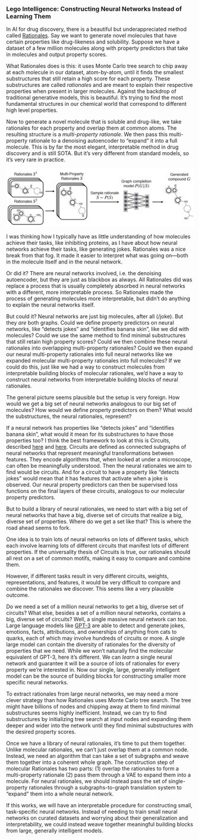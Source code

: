 ### Lego Intelligence: Constructing Neural Networks Instead of Learning Them

In AI for drug discovery, there is a beautiful but underappreciated method called [Rationales](https://arxiv.org/abs/2002.03244).
Say we want to generate novel molecules that have certain properties like drug-likeness and solubility.
Suppose we have a dataset of a few million molecules along with property predictors that take in molecules and output property scores.

What Rationales does is this: it uses Monte Carlo tree search to chip away at each molecule in our dataset, atom-by-atom, until it finds the smallest substructures that still retain a high score for each property.
These substructures are called _rationales_ and are meant to explain their respective properties when present in larger molecules.
Against the backdrop of traditional generative models, this is beautiful. It’s trying to find the most fundamental structures in our chemical world that correspond to different high level properties.

Now to generate a novel molecule that is soluble and drug-like, we take rationales for each property and overlap them at common atoms.
The resulting structure is a _multi-property rationale_.
We then pass this multi-property rationale to a denoising autoencoder to “expand” it into a full molecule.
This is by far the most elegant, interpretable method in drug discovery and is still SOTA. But it’s very different from standard models, so it’s very rare in practice.

![rationales](images/rationales.png "rationales")

I was thinking how I typically have as little understanding of how molecules achieve their tasks, like inhibiting proteins, as I have about how neural networks achieve their tasks, like generating jokes. Rationales was a nice break from that fog. It made it easier to interpret what was going on—both in the molecule itself and in the neural network.

Or did it? There are neural networks involved, i.e. the denoising autoencoder, but they are just as blackbox as always. All Rationales did was replace a process that is usually completely absorbed in neural networks with a different, more interpretable process. So Rationales made the process of generating molecules more interpretable, but didn’t do anything to explain the neural networks itself.

But could it? Neural networks are just big molecules, after all (/joke). But they _are_ both graphs. Could we define property predictors on neural networks, like “detects jokes” and “identifies banana skin”, like we did with molecules? Could we use the same method to find minimal substructures that still retain high property scores? Could we then combine these neural rationales into overlapping multi-property rationales? Could we then expand our neural multi-property rationales into full neural networks like we expanded molecular multi-property rationales into full molecules? If we could do this, just like we had a way to construct molecules from interpretable building blocks of molecular rationales, we’d have a way to construct neural networks from interpretable building blocks of neural rationales.

The general picture seems plausible but the setup is very foreign. How would we get a big set of neural networks analogous to our big set of molecules? How would we define property predictors on them? What would the substructures, the neural rationales, represent?

If a neural network has properties like “detects jokes” and “identifies banana skin”, what would it mean for its substructures to have those properties too? I think the best framework to look at this is Circuits, described [here](https://distill.pub/2020/circuits/zoom-in/) and [here](https://distill.pub/2020/circuits/early-vision/). Circuits are defined as connected subgraphs of neural networks that represent meaningful transformations between features. They encode algorithms that, when looked at under a microscope, can often be meaningfully understood. Then the neural rationales we aim to find would be circuits. And for a circuit to have a property like “detects jokes” would mean that it has features that activate when a joke is observed. Our neural property predictors can then be supervised loss functions on the final layers of these circuits, analogous to our molecular property predictors.

But to build a library of neural rationales, we need to start with a big set of neural networks that have a big, diverse set of circuits that realize a big, diverse set of properties. Where do we get a set like that? This is where the road ahead seems to fork.

One idea is to train lots of neural networks on lots of different tasks, which each involve learning lots of different circuits that manifest lots of different properties. If the universality thesis of Circuits is true, our rationales should all rest on a set of common motifs, making it easy to compare and combine them.

However, if different tasks result in very different circuits, weights, representations, and features, it would be very difficult to compare and combine the rationales we discover. This seems like a very plausible outcome.

Do we need a set of a million neural networks to get a big, diverse set of circuits? What else, besides a set of a million neural networks, contains a big, diverse set of circuits? Well, a single massive neural network can too. Large language models like [GPT-3](https://arxiv.org/pdf/2005.14165.pdf) are able to detect and generate jokes, emotions, facts, attributions, and ownerships of anything from cats to quarks, each of which may involve hundreds of circuits or more. A single large model can contain the diversity of rationales for the diversity of properties that we need. While we won’t naturally find the molecular equivalent of GPT-3, here it’s different. We can _learn_ a single neural network and guarantee it will be a source of lots of rationales for every property we’re interested in. Now our single, large, generally intelligent model can be the source of building blocks for constructing smaller more specific neural networks.

To extract rationales from large neural networks, we may need a more clever strategy than how Rationales uses Monte Carlo tree search. The tree might have billions of nodes and chipping away at them to find minimal substructures seems highly inefficient. Instead, we can try to find substructures by initializing tree search at input nodes and expanding them deeper and wider into the network until they find minimal substructures with the desired property scores.

Once we have a library of neural rationales, it’s time to put them together. Unlike molecular rationales, we can’t just overlap them at a common node. Instead, we need an algorithm that can take a set of subgraphs and weave them together into a coherent whole graph. The construction step of molecular Rationales has two parts: (1) overlap the rationales to form a multi-property rationale (2) pass them through a VAE to expand them into a molecule. For neural rationales, we should instead pass the set of single-property rationales through a subgraphs-to-graph translation system to “expand” them into a whole neural network.

If this works, we will have an interpretable procedure for constructing small, task-specific neural networks. Instead of needing to train small neural networks on curated datasets and worrying about their generalization and interpretability, we could instead weave together meaningful building blocks from large, generally intelligent models.
